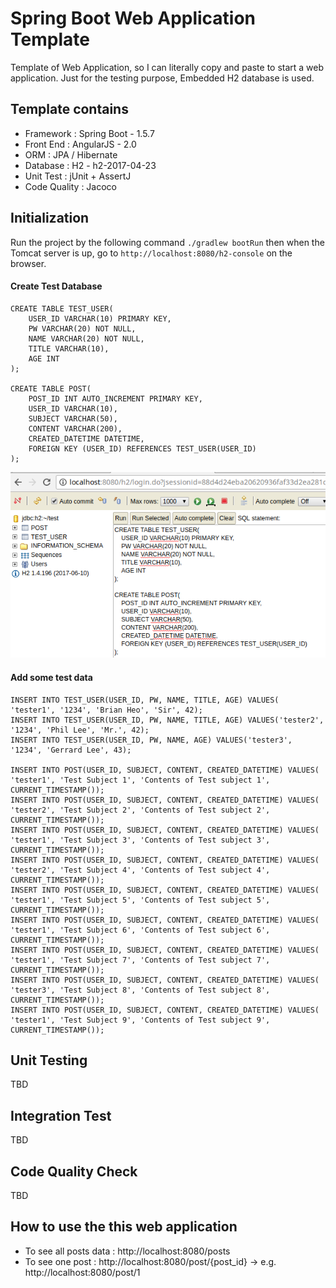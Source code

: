 # Spring Boot Web Application Template
Template of Web Application, so I can literally copy and paste to start a web application.
Just for the testing purpose, Embedded H2 database is used.

## Template contains
* Framework : Spring Boot - 1.5.7
* Front End : AngularJS - 2.0
* ORM : JPA / Hibernate
* Database : H2 - h2-2017-04-23
* Unit Test : jUnit + AssertJ
* Code Quality : Jacoco

## Initialization
Run the project by the following command `./gradlew bootRun` then when the Tomcat server is up, 
go to `http://localhost:8080/h2-console` on the browser.

#### Create Test Database
```
CREATE TABLE TEST_USER(
    USER_ID VARCHAR(10) PRIMARY KEY,
    PW VARCHAR(20) NOT NULL,
    NAME VARCHAR(20) NOT NULL,
    TITLE VARCHAR(10),
    AGE INT
);

CREATE TABLE POST(
    POST_ID INT AUTO_INCREMENT PRIMARY KEY,
    USER_ID VARCHAR(10),
    SUBJECT VARCHAR(50),
    CONTENT VARCHAR(200),
    CREATED_DATETIME DATETIME,
    FOREIGN KEY (USER_ID) REFERENCES TEST_USER(USER_ID)
);

```
![Alt](docs/screenshot-01.png)

#### Add some test data
```
INSERT INTO TEST_USER(USER_ID, PW, NAME, TITLE, AGE) VALUES( 'tester1', '1234', 'Brian Heo', 'Sir', 42);
INSERT INTO TEST_USER(USER_ID, PW, NAME, TITLE, AGE) VALUES('tester2', '1234', 'Phil Lee', 'Mr.', 42);
INSERT INTO TEST_USER(USER_ID, PW, NAME, AGE) VALUES('tester3', '1234', 'Gerrard Lee', 43);

INSERT INTO POST(USER_ID, SUBJECT, CONTENT, CREATED_DATETIME) VALUES( 'tester1', 'Test Subject 1', 'Contents of Test subject 1', CURRENT_TIMESTAMP());
INSERT INTO POST(USER_ID, SUBJECT, CONTENT, CREATED_DATETIME) VALUES( 'tester2', 'Test Subject 2', 'Contents of Test subject 2', CURRENT_TIMESTAMP());
INSERT INTO POST(USER_ID, SUBJECT, CONTENT, CREATED_DATETIME) VALUES( 'tester1', 'Test Subject 3', 'Contents of Test subject 3', CURRENT_TIMESTAMP());
INSERT INTO POST(USER_ID, SUBJECT, CONTENT, CREATED_DATETIME) VALUES( 'tester2', 'Test Subject 4', 'Contents of Test subject 4', CURRENT_TIMESTAMP());
INSERT INTO POST(USER_ID, SUBJECT, CONTENT, CREATED_DATETIME) VALUES( 'tester1', 'Test Subject 5', 'Contents of Test subject 5', CURRENT_TIMESTAMP());
INSERT INTO POST(USER_ID, SUBJECT, CONTENT, CREATED_DATETIME) VALUES( 'tester1', 'Test Subject 6', 'Contents of Test subject 6', CURRENT_TIMESTAMP());
INSERT INTO POST(USER_ID, SUBJECT, CONTENT, CREATED_DATETIME) VALUES( 'tester1', 'Test Subject 7', 'Contents of Test subject 7', CURRENT_TIMESTAMP());
INSERT INTO POST(USER_ID, SUBJECT, CONTENT, CREATED_DATETIME) VALUES( 'tester3', 'Test Subject 8', 'Contents of Test subject 8', CURRENT_TIMESTAMP());
INSERT INTO POST(USER_ID, SUBJECT, CONTENT, CREATED_DATETIME) VALUES( 'tester1', 'Test Subject 9', 'Contents of Test subject 9', CURRENT_TIMESTAMP());
```

## Unit Testing
TBD

## Integration Test
TBD

## Code Quality Check
TBD

## How to use the this web application
* To see all posts data : http://localhost:8080/posts
* To see one post : http://localhost:8080/post/{post_id} -> e.g. http://localhost:8080/post/1


